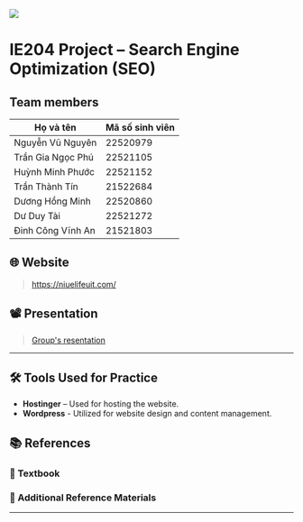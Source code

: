 <p align="center">
  <img src="https://www.uit.edu.vn/sites/vi/files/banner_uit.png" style="display: block; margin: 0 auto">
</p>

# IE204 Project – Search Engine Optimization (SEO)  

## Team members

| Họ và tên          | Mã số sinh viên |
|--------------------|-----------------|
| Nguyễn Vũ Nguyên   | 22520979        |
| Trần Gia Ngọc Phú  | 22521105        |
| Huỳnh Minh Phước   | 22521152        |
| Trần Thành Tín     | 21522684        |
| Dương Hồng Minh    | 22520860        |
| Dư Duy Tài         | 22521272        |
| Đinh Công Vĩnh An  | 21521803        |

## 🌐 Website  
> https://niuelifeuit.com/

## 📽️ Presentation  
> [Group's resentation](https://docs.google.com/presentation/d/13aEWEjqOXwYkcwJ69wTl64qMpZ4TeDXrC3SWsBNnKrc/edit?usp=sharing)


---

## 🛠️ Tools Used for Practice
- **Hostinger** – Used for hosting the website.
- **Wordpress** - Utilized for website design and content management.

## 📚 References

### 📘 Textbook  

### 📖 Additional Reference Materials  


---
